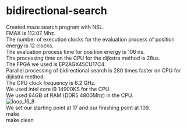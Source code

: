 # bidirectional-search
Created maze search program with NSL.<br>
FMAX is 113.07 Mhz.<br>
The number of execution clocks for the evaluation process of position energy is 12 clocks.<br>
The evaluation process time for position energy is 106 ns.<br>
The processing time on the CPU for the dijkstra method is 28us.<br>
The FPGA we used is EP2AGX45CU17C4.<br>
Parallel processing of bidirectional search is 280 times faster on CPU for dijkstra method.<br>
The CPU clock frequency is 6.2 GHz.<br>
We used intel core i9 14900KS for the CPU.<br>
We used 64GB of RAM (DDR5 4800Mhz) in the CPU.<br>
![loop_16_8](https://github.com/shun7b/bidirectional-search/assets/63786359/c7480b2c-1abe-4c2f-b5d3-d59eb1d7e8c7)
<br>We set our starting point at 17 and our finishing point at 109.<br>
make<br>
make clean<br>
